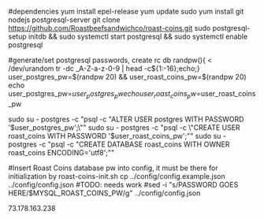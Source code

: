 #dependencies
yum install epel-release
yum update
sudo yum install git nodejs postgresql-server
git clone https://github.com/Roastbeefsandwichco/roast-coins.git
sudo postgresql-setup initdb && sudo systemctl start postgresql && sudo systemctl enable postgresql

#generate/set postgresql passwords, create rc db
randpw(){ < /dev/urandom tr -dc _A-Z-a-z-0-9 | head -c${1:-16};echo;}
user_postgres_pw=$(randpw 20) && user_roast_coins_pw=$(randpw 20)
echo user_postgres_pw=$user_postgres_pw
echo user_roast_coins_pw=$user_roast_coins_pw

sudo su - postgres -c "psql -c \"ALTER USER postgres WITH PASSWORD '$user_postgres_pw';\""
sudo su - postgres -c "psql -c \"CREATE USER roast_coins WITH PASSWORD '$user_roast_coins_pw';\""
sudo su - postgres -c "psql -c \"CREATE DATABASE roast_coins WITH OWNER roast_coins ENCODING='utf8';\""

#Insert Roast Coins database pw into config, it must be there for initialization by roast-coins-init.sh
cp ../config/config.example.json ../config/config.json
#TODO: needs work
#sed -i "s/PASSWORD GOES HERE/$MYSQL_ROAST_COINS_PW/g" ../config/config.json


73.178.163.238